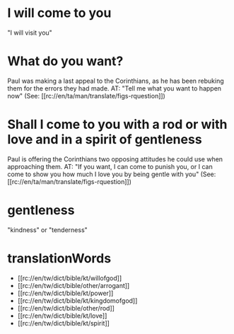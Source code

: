 # I will come to you

"I will visit you"

# What do you want?

Paul was making a last appeal to the Corinthians, as he has been rebuking them for the errors they had made. AT: "Tell me what you want to happen now" (See: [[rc://en/ta/man/translate/figs-rquestion]])

# Shall I come to you with a rod or with love and in a spirit of gentleness

Paul is offering the Corinthians two opposing attitudes he could use when approaching them. AT: "If you want, I can come to punish you, or I can come to show you how much I love you by being gentle with you" (See: [[rc://en/ta/man/translate/figs-rquestion]])

# gentleness

"kindness" or "tenderness"

# translationWords

* [[rc://en/tw/dict/bible/kt/willofgod]]
* [[rc://en/tw/dict/bible/other/arrogant]]
* [[rc://en/tw/dict/bible/kt/power]]
* [[rc://en/tw/dict/bible/kt/kingdomofgod]]
* [[rc://en/tw/dict/bible/other/rod]]
* [[rc://en/tw/dict/bible/kt/love]]
* [[rc://en/tw/dict/bible/kt/spirit]]